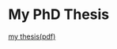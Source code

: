 My PhD Thesis
=====
[my thesis(pdf)](https://github.com/hamoungh/hamoun-PhD-thesis/blob/master/proposal_thesis.pdf?raw=true) 
